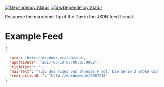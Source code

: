 [![Dependency Status](https://david-dm.org/dragonprojects/ai-flashbriefing-maxdome.svg)](https://david-dm.org/dragonprojects/ai-flashbriefing-maxdome)
[![devDependency Status](https://david-dm.org/dragonprojects/ai-flashbriefing-maxdome/dev-status.svg)](https://david-dm.org/dragonprojects/ai-flashbriefing-maxdome?type=dev)

Response the maxdome Tip of the Day in the JSON feed format.
   
# Example Feed

```json
{

  "uid": "http://maxdome.de/2087288",
  "updateDate": "2017-03-28T07:00:00.000Z",
  "titleText": "",
  "mainText": "Tipp des Tages von Vanessa Frodl: Die Serie 2 Broke Girls, Vorsicht bissig - und zum Anbeißen komisch!",
  "redirectionUrl": "http://maxdome.de/2087288"
}
```
